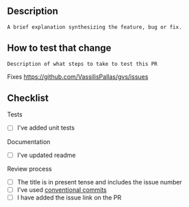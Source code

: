 ## Description

`A brief explanation synthesizing the feature, bug or fix.`

## How to test that change

`Description of what steps to take to test this PR`

<!-- Modify issue url. -->

Fixes https://github.com/VassilisPallas/gvs/issues

## Checklist

Tests

- [ ] I've added unit tests

Documentation

- [ ] I've updated readme

Review process

- [ ] The title is in present tense and includes the issue number
- [ ] I've used [conventional commits](https://www.conventionalcommits.org/)
- [ ] I have added the issue link on the PR